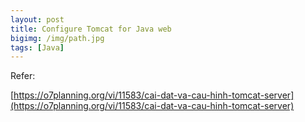 ```yaml
---
layout: post
title: Configure Tomcat for Java web
bigimg: /img/path.jpg
tags: [Java]
---
```





Refer:

[https://o7planning.org/vi/11583/cai-dat-va-cau-hinh-tomcat-server](https://o7planning.org/vi/11583/cai-dat-va-cau-hinh-tomcat-server)


